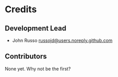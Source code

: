 # Credits

## Development Lead

* John Russo <russojd@users.noreply.github.com>

## Contributors

None yet. Why not be the first?
